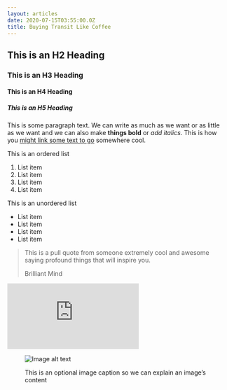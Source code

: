 ```yaml
---
layout: articles
date: 2020-07-15T03:55:00.0Z
title: Buying Transit Like Coffee
---
```

## This is an H2 Heading

### This is an H3 Heading

#### This is an H4 Heading

##### This is an H5 Heading

This is some paragraph text. We can write as much as we want or as little as we want and we can also make **things bold** or *add italics*. This is how you [might link some text to go](#cool) somewhere cool.

This is an ordered list

1. List item
2. List item
3. List item
4. List item

This is an unordered list

* List item
* List item
* List item
* List item

<blockquote><p>This is a pull quote from someone extremely cool and awesome saying profound things that will inspire you.</p><footer>Brilliant Mind</footer></blockquote>

<iframe src="https://www.youtube.com/embed/CU_ruPKWJpc" class="youtube" frameborder="0" allow="accelerometer; encrypted-media; gyroscope" allowfullscreen></iframe>

<figure><img src="https://lorempixel.com/560/320/abstract" alt="Image alt text"><figcaption><p>This is an optional image caption so we can explain an image’s content</p></figcaption></figure>

